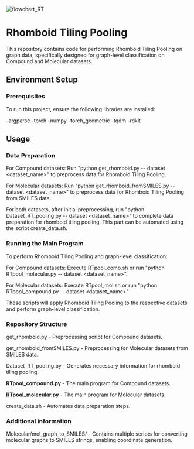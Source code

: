 
![flowchart_RT](flowchart(1).png)
# Rhomboid Tiling Pooling
This repository contains code for performing Rhomboid Tiling Pooling on graph data, specifically designed for graph-level classification on Compound and Molecular datasets.

## Environment Setup
### Prerequisites
To run this project, ensure the following libraries are installed:

-argparse
-torch
-numpy
-torch_geometric
-tqdm
-rdkit

## Usage
### Data Preparation

For Compound datasets: Run "python get_rhomboid.py -- dataset <dataset_name>" to preprocess data for Rhomboid Tiling Pooling.

For Molecular datasets: Run "python get_rhomboid_fromSMILES.py -- dataset <dataset_name>" to preprocess data for Rhomboid Tiling Pooling from SMILES data.

For both datasets, after initial preprocessing, run "python Dataset_RT_pooling.py -- dataset <dataset_name>" to complete data preparation for rhomboid tiling pooling. This part can be automated using the script create_data.sh.

### Running the Main Program

To perform Rhomboid Tiling Pooling and graph-level classification:

For Compound datasets: Execute RTpool_comp.sh or run "python RTpool_molecular.py -- dataset <dataset_name>". 

For Molecular datasets: Execute RTpool_mol.sh or run "python RTpool_compound.py -- dataset <dataset_name>"

These scripts will apply Rhomboid Tiling Pooling to the respective datasets and perform graph-level classification.

### Repository Structure
get_rhomboid.py - Preprocessing script for Compound datasets.

get_rhomboid_fromSMILES.py - Preprocessing for Molecular datasets from SMILES data.

Dataset_RT_pooling.py - Generates necessary information for rhomboid tiling pooling.

**RTpool_compound.py** - The main program for Compound datasets.

**RTpool_molecular.py** - The main program for Molecular datasets.

create_data.sh - Automates data preparation steps.

### Additional information
Molecular/mol_graph_to_SMILES/ - Contains multiple scripts for converting molecular graphs to SMILES strings, enabling coordinate generation.
